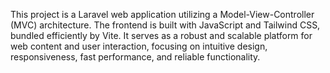This project is a Laravel web application utilizing a Model-View-Controller (MVC) architecture. The frontend is built with JavaScript and Tailwind CSS, bundled efficiently by Vite. It serves as a robust and scalable platform for web content and user interaction, focusing on intuitive design, responsiveness, fast performance, and reliable functionality.
